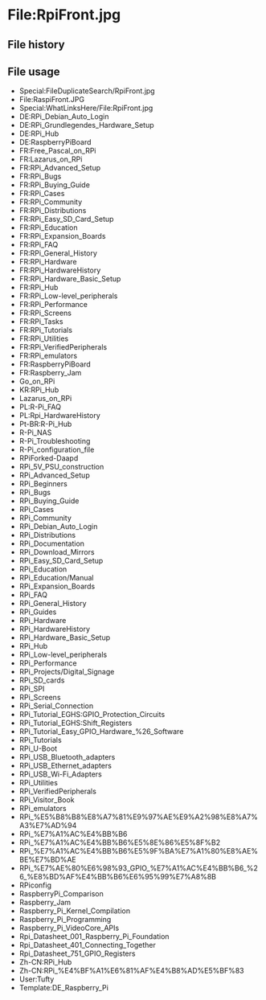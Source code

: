 # File:RpiFront.jpg
## File history
## File usage
* Special:FileDuplicateSearch/RpiFront.jpg
* File:RaspiFront.JPG
* Special:WhatLinksHere/File:RpiFront.jpg
* DE:RPi_Debian_Auto_Login
* DE:RPi_Grundlegendes_Hardware_Setup
* DE:RPi_Hub
* DE:RaspberryPiBoard
* FR:Free_Pascal_on_RPi
* FR:Lazarus_on_RPi
* FR:RPi_Advanced_Setup
* FR:RPi_Bugs
* FR:RPi_Buying_Guide
* FR:RPi_Cases
* FR:RPi_Community
* FR:RPi_Distributions
* FR:RPi_Easy_SD_Card_Setup
* FR:RPi_Education
* FR:RPi_Expansion_Boards
* FR:RPi_FAQ
* FR:RPi_General_History
* FR:RPi_Hardware
* FR:RPi_HardwareHistory
* FR:RPi_Hardware_Basic_Setup
* FR:RPi_Hub
* FR:RPi_Low-level_peripherals
* FR:RPi_Performance
* FR:RPi_Screens
* FR:RPi_Tasks
* FR:RPi_Tutorials
* FR:RPi_Utilities
* FR:RPi_VerifiedPeripherals
* FR:RPi_emulators
* FR:RaspberryPiBoard
* FR:Raspberry_Jam
* Go_on_RPi
* KR:RPi_Hub
* Lazarus_on_RPi
* PL:R-Pi_FAQ
* PL:Rpi_HardwareHistory
* Pt-BR:R-Pi_Hub
* R-Pi_NAS
* R-Pi_Troubleshooting
* R-Pi_configuration_file
* RPiForked-Daapd
* RPi_5V_PSU_construction
* RPi_Advanced_Setup
* RPi_Beginners
* RPi_Bugs
* RPi_Buying_Guide
* RPi_Cases
* RPi_Community
* RPi_Debian_Auto_Login
* RPi_Distributions
* RPi_Documentation
* RPi_Download_Mirrors
* RPi_Easy_SD_Card_Setup
* RPi_Education
* RPi_Education/Manual
* RPi_Expansion_Boards
* RPi_FAQ
* RPi_General_History
* RPi_Guides
* RPi_Hardware
* RPi_HardwareHistory
* RPi_Hardware_Basic_Setup
* RPi_Hub
* RPi_Low-level_peripherals
* RPi_Performance
* RPi_Projects/Digital_Signage
* RPi_SD_cards
* RPi_SPI
* RPi_Screens
* RPi_Serial_Connection
* RPi_Tutorial_EGHS:GPIO_Protection_Circuits
* RPi_Tutorial_EGHS:Shift_Registers
* RPi_Tutorial_Easy_GPIO_Hardware_%26_Software
* RPi_Tutorials
* RPi_U-Boot
* RPi_USB_Bluetooth_adapters
* RPi_USB_Ethernet_adapters
* RPi_USB_Wi-Fi_Adapters
* RPi_Utilities
* RPi_VerifiedPeripherals
* RPi_Visitor_Book
* RPi_emulators
* RPi_%E5%B8%B8%E8%A7%81%E9%97%AE%E9%A2%98%E8%A7%A3%E7%AD%94
* RPi_%E7%A1%AC%E4%BB%B6
* RPi_%E7%A1%AC%E4%BB%B6%E5%8E%86%E5%8F%B2
* RPi_%E7%A1%AC%E4%BB%B6%E5%9F%BA%E7%A1%80%E8%AE%BE%E7%BD%AE
* RPi_%E7%AE%80%E6%98%93_GPIO_%E7%A1%AC%E4%BB%B6_%26_%E8%BD%AF%E4%BB%B6%E6%95%99%E7%A8%8B
* RPiconfig
* RaspberryPi_Comparison
* Raspberry_Jam
* Raspberry_Pi_Kernel_Compilation
* Raspberry_Pi_Programming
* Raspberry_Pi_VideoCore_APIs
* Rpi_Datasheet_001_Raspberry_Pi_Foundation
* Rpi_Datasheet_401_Connecting_Together
* Rpi_Datasheet_751_GPIO_Registers
* Zh-CN:RPi_Hub
* Zh-CN:RPi_%E4%BF%A1%E6%81%AF%E4%B8%AD%E5%BF%83
* User:Tufty
* Template:DE_Raspberry_Pi
